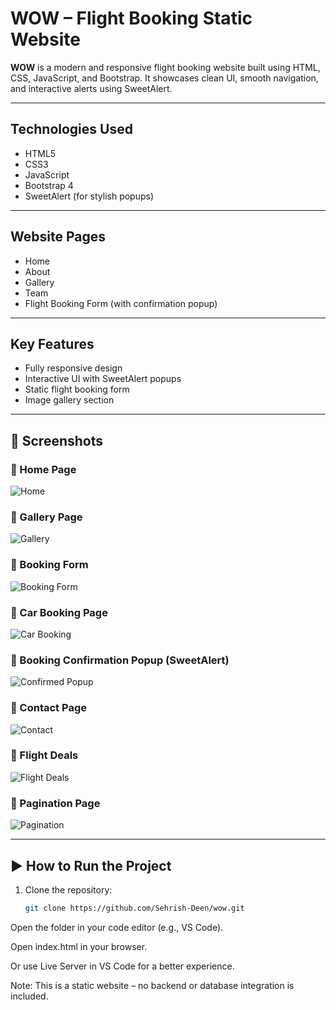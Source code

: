 #  WOW – Flight Booking Static Website

**WOW** is a modern and responsive flight booking website built using HTML, CSS, JavaScript, and Bootstrap. It showcases clean UI, smooth navigation, and interactive alerts using SweetAlert.

---

##  Technologies Used

- HTML5  
- CSS3  
- JavaScript  
- Bootstrap 4  
- SweetAlert (for stylish popups)

---

##  Website Pages

-  Home  
-  About  
-  Gallery  
-  Team  
-  Flight Booking Form (with confirmation popup)

---

##  Key Features

- Fully responsive design  
- Interactive UI with SweetAlert popups  
- Static flight booking form  
- Image gallery section  

---

## 📸 Screenshots

### 🔹 Home Page  
![Home](https://github.com/Sehrish-Deen/wow/blob/master/ss/Home.png?raw=true)

### 🔹 Gallery Page  
![Gallery](https://github.com/Sehrish-Deen/wow/blob/master/ss/Gallery.png?raw=true)

### 🔹 Booking Form  
![Booking Form](https://github.com/Sehrish-Deen/wow/blob/master/ss/BookingForm.png?raw=true)

### 🔹 Car Booking Page  
![Car Booking](https://github.com/Sehrish-Deen/wow/blob/master/ss/CarBooking.png?raw=true)

### 🔹 Booking Confirmation Popup (SweetAlert)  
![Confirmed Popup](https://github.com/Sehrish-Deen/wow/blob/master/ss/ConfirmedPopup.png?raw=true)

### 🔹 Contact Page  
![Contact](https://github.com/Sehrish-Deen/wow/blob/master/ss/Contact.png?raw=true)

### 🔹 Flight Deals  
![Flight Deals](https://github.com/Sehrish-Deen/wow/blob/master/ss/FlightDeals.png?raw=true)

### 🔹 Pagination Page  
![Pagination](https://github.com/Sehrish-Deen/wow/blob/master/ss/Pagination.png?raw=true)

---





## ▶ How to Run the Project

1. Clone the repository:
   ```bash
   git clone https://github.com/Sehrish-Deen/wow.git
Open the folder in your code editor (e.g., VS Code).

Open index.html in your browser.

Or use Live Server in VS Code for a better experience.

 Note: This is a static website – no backend or database integration is included.
